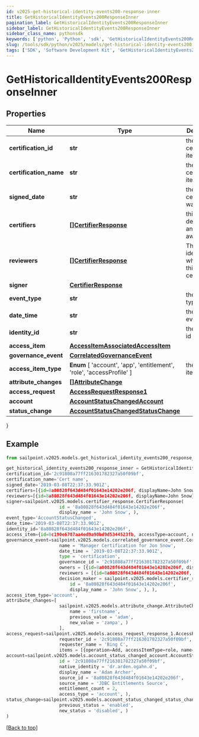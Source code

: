 ```yaml
---
id: v2025-get-historical-identity-events200-response-inner
title: GetHistoricalIdentityEvents200ResponseInner
pagination_label: GetHistoricalIdentityEvents200ResponseInner
sidebar_label: GetHistoricalIdentityEvents200ResponseInner
sidebar_class_name: pythonsdk
keywords: ['python', 'Python', 'sdk', 'GetHistoricalIdentityEvents200ResponseInner', 'V2025GetHistoricalIdentityEvents200ResponseInner'] 
slug: /tools/sdk/python/v2025/models/get-historical-identity-events200-response-inner
tags: ['SDK', 'Software Development Kit', 'GetHistoricalIdentityEvents200ResponseInner', 'V2025GetHistoricalIdentityEvents200ResponseInner']
---
```


# GetHistoricalIdentityEvents200ResponseInner


## Properties

Name | Type | Description | Notes
------------ | ------------- | ------------- | -------------
**certification_id** | **str** | the id of the certification item | [required]
**certification_name** | **str** | the certification item name | [required]
**signed_date** | **str** | the date ceritification was signed | [optional] 
**certifiers** | [**[]CertifierResponse**](certifier-response) | this field is deprecated and may go away | [optional] 
**reviewers** | [**[]CertifierResponse**](certifier-response) | The list of identities who review this certification | [optional] 
**signer** | [**CertifierResponse**](certifier-response) |  | [optional] 
**event_type** | **str** | the event type | [optional] 
**date_time** | **str** | the date of event | [optional] 
**identity_id** | **str** | the identity id | [optional] 
**access_item** | [**AccessItemAssociatedAccessItem**](access-item-associated-access-item) |  | [required]
**governance_event** | [**CorrelatedGovernanceEvent**](correlated-governance-event) |  | [required]
**access_item_type** |  **Enum** [  'account',    'app',    'entitlement',    'role',    'accessProfile' ] | the access item type | [optional] 
**attribute_changes** | [**[]AttributeChange**](attribute-change) |  | [required]
**access_request** | [**AccessRequestResponse1**](access-request-response1) |  | [required]
**account** | [**AccountStatusChangedAccount**](account-status-changed-account) |  | [required]
**status_change** | [**AccountStatusChangedStatusChange**](account-status-changed-status-change) |  | [required]
}

## Example

```python
from sailpoint.v2025.models.get_historical_identity_events200_response_inner import GetHistoricalIdentityEvents200ResponseInner

get_historical_identity_events200_response_inner = GetHistoricalIdentityEvents200ResponseInner(
certification_id='2c91808a77ff216301782327a50f09bf',
certification_name='Cert name',
signed_date='2019-03-08T22:37:33.901Z',
certifiers=[{id=8a80828f643d484f01643e14202e206f, displayName=John Snow}],
reviewers=[{id=8a80828f643d484f01643e14202e206f, displayName=John Snow}],
signer=sailpoint.v2025.models.certifier_response.CertifierResponse(
                    id = '8a80828f643d484f01643e14202e206f', 
                    display_name = 'John Snow', ),
event_type='AccountStatusChanged',
date_time='2019-03-08T22:37:33.901Z',
identity_id='8a80828f643d484f01643e14202e206f',
access_item={id=8c190e6787aa4ed9a90bd9d5344523fb, accessType=account, nativeIdentity=127999, sourceName=JDBC Entitlements Source, entitlementCount=0, displayName=Sample Name},
governance_event=sailpoint.v2025.models.correlated_governance_event.CorrelatedGovernanceEvent(
                    name = 'Manager Certification for Jon Snow', 
                    date_time = '2019-03-08T22:37:33.901Z', 
                    type = 'certification', 
                    governance_id = '2c91808a77ff216301782327a50f09bf', 
                    owners = [{id=8a80828f643d484f01643e14202e206f, displayName=John Snow}], 
                    reviewers = [{id=8a80828f643d484f01643e14202e206f, displayName=John Snow}], 
                    decision_maker = sailpoint.v2025.models.certifier_response.CertifierResponse(
                        id = '8a80828f643d484f01643e14202e206f', 
                        display_name = 'John Snow', ), ),
access_item_type='account',
attribute_changes=[
                    sailpoint.v2025.models.attribute_change.AttributeChange(
                        name = 'firstname', 
                        previous_value = 'adam', 
                        new_value = 'zampa', )
                    ],
access_request=sailpoint.v2025.models.access_request_response_1.AccessRequestResponse_1(
                    requester_id = '2c91808a77ff216301782327a50f09bf', 
                    requester_name = 'Bing C', 
                    items = [{operation=Add, accessItemType=role, name=Role-1, decision=APPROVED, description=The role descrition, sourceId=8a80828f643d484f01643e14202e206f, sourceName=Source1, approvalInfos=[{name=John Snow, id=8a80828f643d484f01643e14202e2000, status=Approved}]}], ),
account=sailpoint.v2025.models.account_status_changed_account.AccountStatusChanged_account(
                    id = '2c91808a77ff216301782327a50f09bf', 
                    native_identity = 'dr.arden.ogahn.d', 
                    display_name = 'Adam Archer', 
                    source_id = '8a80828f643d484f01643e14202e206f', 
                    source_name = 'JDBC Entitlements Source', 
                    entitlement_count = 2, 
                    access_type = 'account', ),
status_change=sailpoint.v2025.models.account_status_changed_status_change.AccountStatusChanged_statusChange(
                    previous_status = 'enabled', 
                    new_status = 'disabled', )
)

```
[[Back to top]](#) 

